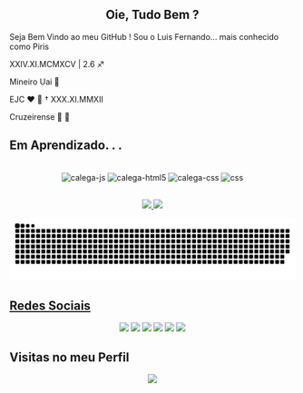 ## <div align="center"> Oie, Tudo Bem ? </div>

Seja Bem Vindo ao meu GitHub ! Sou o Luis Fernando... mais conhecido como Piris 

XXIV.XI.MCMXCV | 2.6 ♐️

Mineiro Uai 🔺

EJC ❤ 🙏 † XXX.XI.MMXII

Cruzeirense 🐺 💙

  ## Em Aprendizado. . .
  
  <div align="center" style="display: inline_block"><br>
<img align="center" alt="calega-js" src="https://img.shields.io/badge/JavaScript-F7DF1E?style=for-the-badge&logo=javascript&logoColor=black" />
  <img align="center" alt="calega-html5" src="https://img.shields.io/badge/HTML5-E34F26?style=for-the-badge&logo=html5&logoColor=white" />
  <img align="center" alt="calega-css" src="https://img.shields.io/badge/CSS3-1572B6?style=for-the-badge&logo=css3&logoColor=white" />
  <img align="center" alt="css" src="https://img.shields.io/badge/Bootstrap-563D7C?style=for-the-badge&logo=bootstrap&logoColor=white" />
</div>


##
<div   align="center">
  <a href="https://github.com/LuisFerPeixoto">
  <img height="150em" src="https://github-readme-stats.vercel.app/api?username=LuisFerPeixoto&show_icons=true&theme=dracula&include_all_commits=true&count_private=true"/>
  <img height="150em" src="https://github-readme-stats.vercel.app/api/top-langs/?username=LuisFerPeixoto&layout=compact&langs_count=7&theme=dracula"/>
</div
    
    
<div  align="center">
   
  ![Snake animation](https://raw.githubusercontent.com/LuisFerPeixoto/LuisFerPeixoto/7e0e0d52e47865d9a643867c979f07e253594c17/github-contribution-grid-snake.svg)
  
</div>
 
 ## Redes Sociais
  <div  align="center"> 
   <a href="https://www.facebook.com/parceiro.luisf" target="_blank"><img src="https://img.shields.io/badge/-Facebook-%230077B5?style=for-the-badge&logo=facebook&logoColor=white" target="_blank"></a>
  <a href="https://instagram.com/pirisquito19?utm_medium=copy_link" target="_blank"><img src="https://img.shields.io/badge/-Instagram-%23E4405F?style=for-the-badge&logo=instagram&logoColor=white" target="_blank"></a>
    <a href="https://mobile.twitter.com/Pirisquito19" target="_blank"><img src="https://img.shields.io/badge/-Twitter-%230077B5?style=for-the-badge&logo=twitter&logoColor=white" target="_blank"></a>
       <a href="https://discord.com/channels/@me" target="_blank"><img src="https://img.shields.io/badge/Discord-7289DA?style=for-the-badge&logo=discord&logoColor=white" target="_blank"></a>
   <a href="luis.fpf@hotmail.com.br" target="_blank"><img src="https://img.shields.io/badge/-Hotmail-%230077B5?style=for-the-badge&logo=gmail&logoColor=white" target="_blank"></a>
  <a href="https://www.linkedin.com/in/luisfernandopeixoto" target="_blank"><img src="https://img.shields.io/badge/-LinkedIn-%230077B5?style=for-the-badge&logo=linkedin&logoColor=white" target="_blank"></a>
</div>
 
## Visitas no meu Perfil  <br>
 <p align="center"> 
   <img alingn="center" src="https://profile-counter.glitch.me/LuisFerPeixoto/count.svg" />
 </p>

</p>
 
